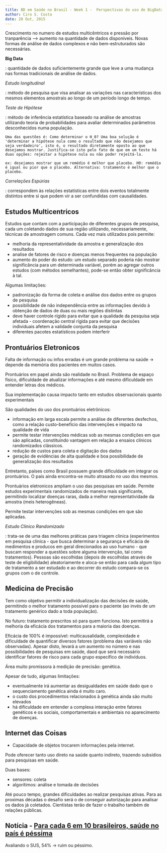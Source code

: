 ```yaml
---
title: BD em Saúde no Brasil - Week 1 -  Perspectivas do uso de BigData em saúde no Brasil
author: Ciro S. Costa
date: 20 Out, 2015
---
```


Crescimento no numero de estudos multicêntricos e pressão por tranparência --> aumento na quantidade de dados disponíveis. Novas formas de análise de dados complexos e não bem-estruturados são necessárias.

**Big Data**

:   quantidade de dados suficientemente grande que leve a uma mudança nas formas tradicionais de análise de dados.

*Estudo longitudinal*

:   método de pesquisa que visa analisar as variações nas características dos mesmos elementos amostrais ao longo de um período longo de tempo.

*Teste de Hipótese*

:   método de inferência estatística baseado na análise de amostras utilizando teoria de probabilidades para avaliar determinados parâmetros desconhecidos numa população.

    Uma das questões é: Como determinar o H_0? Uma boa solução é 'determinar a hipótese nula como o resultado que não desejamos que seja verdadeiro', isto é, o resultado diretamente oposto ao que desejamos mostrar. Justifica-se isto pelo fato de que em um teste há duas opções: rejeitar a hipótese nula ou não poder rejeitá-la.

    ex: desejamos mostrar que um remédio é melhor que placebo. H0: remédio é igual ou pior que o placebo. Alternativa: tratamento é melhor que o placebo.

*Correlações Espúrias*

:   correspondem às relações estatísticas entre dois eventos totalmente distintos entre si que podem vir a ser confundidas com causalidades.


## Estudos Multicentricos

Estudos que contam com a participação de diferentes grupos de pesquisa, cada um coletando dados de sua região utilizando, necessariamente, técnicas de amostragem comuns. Cada vez mais utilizados pois permite:
-   melhoria da representatividade da amostra e generalização dos resultados
-   analise de fatores de risco e doenças menos frequentes na população
-   aumento do poder do estudo: um estudo separado poderia não mostrar significância para um determinada variável, porém ao agregar outros estudos (com métodos semelhantes), pode-se então obter significância à tal.

Algumas limitações:
-   padronização da forma de coleta e análise dos dados entre os grupos de pesquisa
-   possibilidade de não independência entre as informações devido à obtenção de dados de duas ou mais regiões distintas
-   deve haver controle rígido para evitar que a qualidade da pesquisa seja afetada - coordenação central rígida para evitar que decisões individuais afetem a validade conjunta da pesquisa
-   diferentes pacotes estatísticos podem interferir


## Prontuários Eletronicos

Falta de informação ou infos erradas é um grande problema na saúde -> depende da memória dos pacientes em muitos casos.

Prontuários em papel ainda são realidade no Brasil. Problema de espaço físico, dificuldade de atualizar informações e até mesmo dificuldade em entender letras dos médicos.

Sua implementação causa impacto tanto em estudos observacionais quanto experimentais

São qualidades do uso dos prontuários eletrônicos:
-   informação em larga escala permite a análise de diferentes desfechos, como a relação custo-benefício das intervenções e impacto na qualidade de vida
-   permite testar intervenções médicas sob as mesmas condições em que são aplicadas, constituindo vantagem em relação a ensaios clínicos randomizados clássicos.
-   redução de custos para coleta e digitação dos dados
-   geração de evidências de alta qualidade e boa possibilidade de generalização dos resultados

Entretanto, países como Brasil possuem grande dificuldade em integrar os prontuários. O país ainda encontra-se muito atrasado no uso dos mesmos.

Prontuários eletronicos ampliam o uso das pesquisas em saúde. Permite estudos experimentais randomizados de maneira mais significante, permitindo localizar doenças raras, dada a melhor representatividade da amostra (meis heterogêneas).

Permite testar intervenções sob as mesmas condições em que são aplicadas.

*Estudo Clinico Randomizado*

:   trata-se de uma das melhores práticas para triagem clinica (experimentos em pesquisa clínica - que busca determinar a segurança e eficácia de medimentos e producos em geral direcionados ao uso humano - que buscam responder a questões sobre alguma intervenção, tal como tratamentos). Pessoas são escolhidas (depois de escolhidas através de teste de eligibilidade) aleatoriamente e aloca-se então para cada algum tipo de tratamento a ser estudado e ao decorrer do estudo compara-se os grupos com o de controle.


## Medicina de Precisão

Tem como objetivo permitir a individualização das decisões de saúde, permitindo o melhor tratamento possível para o paciente (ao invés de um tratamento genérico dado a toda população).

No futuro: tratamento prescritos só para quem funciona. Isto permitirá a melhoria da eficácia dos tratamentos para a maioria das doenças.

Eficácia de 100% é impossível: multicausalidade, complexidade e dificuldade de quantificar diversos fatores (problema das variáveis não observadas).  Apesar disto, levará a um aumento no número e nas possibilidades de pesquisas em saúde, daod que será necessário identificar fatores de risco para cada grupo específico de indivíduos.

Área muito promissora à medição de precisão: genética.

Apesar de tudo, algumas limitações:
-   eventualmente irá aumentar as desigualdades em saúde dado que o sequenciamento genética ainda é muito caro.
-   o custo dos procedimentos relacionados à genética ainda são muito elevados
-   há dificuldade em entender a complexa interação entre fatores genéticos e os sociais, comportamentais e ambientais no aparecimento de doenças.


## Internet das Coisas

- Capacidade de objetos trocarem informações pela internet.

Pode oferecer tanto uso direto na saúde quanto indireto, trazendo subsídios para pesquisas em saúde.

Duas bases:
- sensores: coleta
- algorítimos: análise e tomada de decisões

Até pouco tempo, grandes dificuldades ao realizar pesquisas ativas. Para as proximas décadas o desafio será o de conseguir autorização para analisar os dados já coletados. Cientístas terão de fazer o trabalho também de relações públicas.


## Notícia - [Para cada 6 em 10 brasileiros, saúde no país é péssima](http://www1.folha.uol.com.br/cotidiano/2015/10/1693244-para-6-em-cada-10-brasileiros-saude-no-pais-e-pessima.shtml?cmpid=comptw)

Avaliando o SUS, 54% -> ruim ou péssimo.



